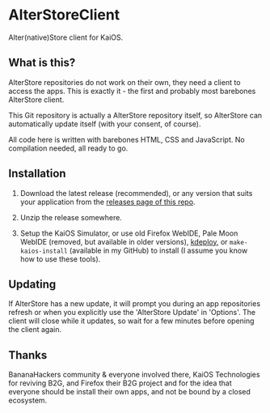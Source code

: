 # AlterStoreClient
  Alter(native)Store client for KaiOS.

## What is this?

AlterStore repositories do not work on their own, they need a client to access the apps. This is exactly it - the first and probably most barebones AlterStore client.

This Git repository is actually a AlterStore repository itself, so AlterStore can automatically update itself (with your consent, of course).

All code here is written with barebones HTML, CSS and JavaScript. No compilation needed, all ready to go.

## Installation

1. Download the latest release (recommended), or any version that suits your application from the [releases page of this repo](https://github.com/jkelol111/AlterStoreClient/releases).

2. Unzip the release somewhere.

3. Setup the KaiOS Simulator, or use old Firefox WebIDE, Pale Moon WebIDE (removed, but available in older versions), [kdeploy](https://github.com/kaiostech/kdeploy), or `make-kaios-install` (available in my GitHub) to install (I assume you know how to use these tools).

## Updating

If AlterStore has a new update, it will prompt you during an app repositories refresh or when you explicitly use the 'AlterStore Update' in 'Options'. The client will close while it updates, so wait for a few minutes before opening the client again.

## Thanks

BananaHackers community & everyone involved there, KaiOS Technologies for reviving B2G, and Firefox their B2G project and for the idea that everyone should be install their own apps, and not be bound by a closed ecosystem.